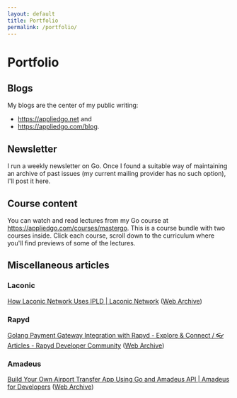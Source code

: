 ```yaml
---
layout: default
title: Portfolio
permalink: /portfolio/
---
```


# Portfolio

## Blogs

My blogs are the center of my public writing:

- https://appliedgo.net and 
- https://appliedgo.com/blog. 

## Newsletter

I run a weekly newsletter on Go. Once I found a suitable way of maintaining an archive of past issues (my current mailing provider has no such option), I'll post it here.

## Course content

You can watch and read lectures from my Go course at https://appliedgo.com/courses/mastergo. This is a course bundle with two courses inside. Click each course, scroll down to the curriculum where you'll find previews of some of the lectures.

## Miscellaneous articles

### Laconic

[How Laconic Network Uses IPLD | Laconic Network](https://www.laconic.com/blog/how-laconic-network-uses-ipld) ([Web Archive](https://web.archive.org/web/20230718090849/https://www.laconic.com/blog/how-laconic-network-uses-ipld))

### Rapyd

[Golang Payment Gateway Integration with Rapyd - Explore & Connect / 👓 Articles - Rapyd Developer Community](https://community.rapyd.net/t/golang-payment-gateway-integration-with-rapyd/58786) ([Web Archive](https://web.archive.org/web/20230718085641/https://community.rapyd.net/t/golang-payment-gateway-integration-with-rapyd/58786))

### Amadeus

[Build Your Own Airport Transfer App Using Go and Amadeus API | Amadeus for Developers](https://developers.amadeus.com/blog/building-an-airport-transfer-app-with-go) ([Web Archive](https://web.archive.org/web/20231203135600/https://developers.amadeus.com/blog/building-an-airport-transfer-app-with-go))